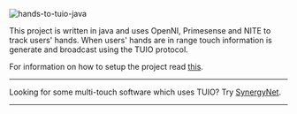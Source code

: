 ![hands-to-tuio-java](https://github.com/synergynet/hands-to-tuio-java/blob/wiki/handsTUIO.png?raw=true)

This project is written in java and uses OpenNI, Primesense and NITE to track users' hands.  When users' hands are in range touch information is generate and broadcast using the TUIO protocol.

For information on how to setup the project read [this](https://github.com/synergynet/hands-to-tuio-java/blob/wiki/HandsToTuioSetup.md).

----

Looking for some multi-touch software which uses TUIO?  Try [SynergyNet](http://code.google.com/p/synergynet/).

----
